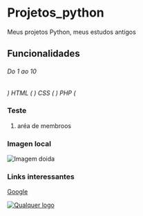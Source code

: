 # Projetos_python
Meus projetos Python, meus estudos antigos


## Funcionalidades
###### Do 1 ao 10

  *) HTML (*
  *) CSS (*
  *) PHP (*

### Teste

1. aréa de membroos

### Imagen local

![Imagem doida](https://i.pinimg.com/236x/8b/ee/9a/8bee9a0f5485ac940546c6009bfb679e.jpg)


### Links interessantes

[Google](https://www.google.com/)

[![Qualquer logo](https://www.google.com/url?sa=i&url=https%3A%2F%2Fbr.pinterest.com%2Fuma_pessoa__aleatoria_%2F&psig=AOvVaw1n39TaBwHNpSz0uTlFxqQW&ust=1676638548608000&source=images&cd=vfe&ved=0CBAQjRxqFwoTCIDM4bqLmv0CFQAAAAAdAAAAABAE)](https://github.com/Lusscaa)